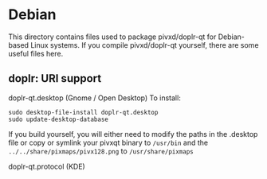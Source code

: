 
Debian
====================
This directory contains files used to package pivxd/doplr-qt
for Debian-based Linux systems. If you compile pivxd/doplr-qt yourself, there are some useful files here.

## doplr: URI support ##


doplr-qt.desktop  (Gnome / Open Desktop)
To install:

	sudo desktop-file-install doplr-qt.desktop
	sudo update-desktop-database

If you build yourself, you will either need to modify the paths in
the .desktop file or copy or symlink your pivxqt binary to `/usr/bin`
and the `../../share/pixmaps/pivx128.png` to `/usr/share/pixmaps`

doplr-qt.protocol (KDE)

